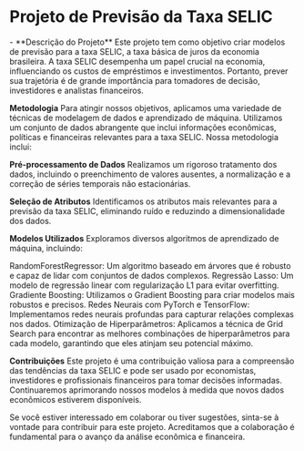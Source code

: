<h1>Projeto de Previsão da Taxa SELIC</h1>
-
**Descrição do Projeto**
Este projeto tem como objetivo criar modelos de previsão para a taxa SELIC, a taxa básica de juros da economia brasileira. A taxa SELIC 
desempenha um papel crucial na economia, influenciando os custos de empréstimos e investimentos. Portanto, prever sua trajetória é de 
grande importância para tomadores de decisão, investidores e analistas financeiros.

**Metodologia**
Para atingir nossos objetivos, aplicamos uma variedade de técnicas de modelagem de dados e aprendizado de máquina. 
Utilizamos um conjunto de dados abrangente que inclui informações econômicas, políticas e financeiras relevantes para a taxa SELIC. Nossa metodologia inclui:

**Pré-processamento de Dados** 
Realizamos um rigoroso tratamento dos dados, incluindo o preenchimento de valores ausentes, a normalização e a correção de séries temporais não estacionárias.

**Seleção de Atributos**
Identificamos os atributos mais relevantes para a previsão da taxa SELIC, eliminando ruído e reduzindo a dimensionalidade dos dados.

**Modelos Utilizados**
Exploramos diversos algoritmos de aprendizado de máquina, incluindo:

RandomForestRegressor: Um algoritmo baseado em árvores que é robusto e capaz de lidar com conjuntos de dados complexos.
Regressão Lasso: Um modelo de regressão linear com regularização L1 para evitar overfitting.
Gradiente Boosting: Utilizamos o Gradient Boosting para criar modelos mais robustos e precisos.
Redes Neurais com PyTorch e TensorFlow: Implementamos redes neurais profundas para capturar relações complexas nos dados.
Otimização de Hiperparâmetros: Aplicamos a técnica de Grid Search para encontrar as melhores combinações de hiperparâmetros para cada modelo, garantindo que eles atinjam seu potencial máximo.

**Contribuições**
Este projeto é uma contribuição valiosa para a compreensão das tendências da taxa SELIC e pode ser usado por economistas, investidores e profissionais financeiros para tomar decisões informadas. 
Continuaremos aprimorando nossos modelos à medida que novos dados econômicos estiverem disponíveis.

Se você estiver interessado em colaborar ou tiver sugestões, sinta-se à vontade para contribuir para este projeto. Acreditamos que a colaboração é fundamental para o avanço da análise econômica e financeira.
